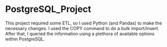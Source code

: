 # PostgreSQL_Project

This project required some ETL, so I used Python (and Pandas) to make the necessary changes. I used the COPY command to do a bulk import/insert. After that, I queried the information using a plethora of available options within PostgreSQL.
